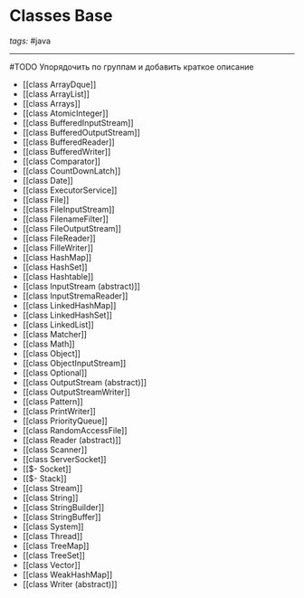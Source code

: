 # Classes Base
*tags:* #java

---

#TODO Упорядочить по группам и добавить краткое описание

- [[class ArrayDque]]
- [[class ArrayList]]
- [[class Arrays]]
- [[class AtomicInteger]]
- [[class BufferedInputStream]]
- [[class BufferedOutputStream]]
- [[class BufferedReader]]
- [[class BufferedWriter]]
- [[class Comparator]]
- [[class CountDownLatch]]
- [[class Date]]
- [[class ExecutorService]]
- [[class File]]
- [[class FileInputStream]]
- [[class FilenameFilter]]
- [[class FileOutputStream]]
- [[class FileReader]]
- [[class FilleWriter]]
- [[class HashMap]]
- [[class HashSet]]
- [[class Hashtable]]
- [[class InputStream (abstract)]]
- [[class InputStremaReader]]
- [[class LinkedHashMap]]
- [[class LinkedHashSet]]
- [[class LinkedList]]
- [[class Matcher]]
- [[class Math]]
- [[class Object]]
- [[class ObjectInputStream]]
- [[class Optional]]
- [[class OutputStream (abstract)]]
- [[class OutputStreamWriter]]
- [[class Pattern]]
- [[class PrintWriter]]
- [[class PriorityQueue]]
- [[class RandomAccessFile]]
- [[class Reader (abstract)]]
- [[class Scanner]]
- [[class ServerSocket]]
- [[$- Socket]]
- [[$- Stack]]
- [[class Stream]]
- [[class String]]
- [[class StringBuilder]]
- [[class StringBuffer]]
- [[class System]]
- [[class Thread]]
- [[class TreeMap]]
- [[class TreeSet]]
- [[class Vector]]
- [[class WeakHashMap]]
- [[class Writer (abstract)]]